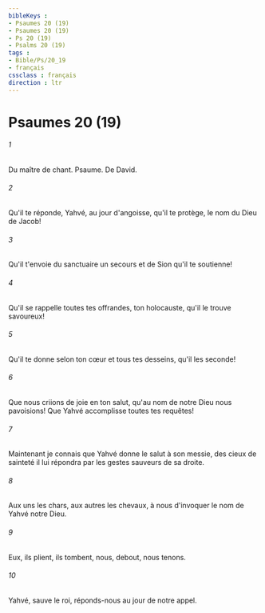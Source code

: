 ```yaml
---
bibleKeys : 
- Psaumes 20 (19)
- Psaumes 20 (19)
- Ps 20 (19)
- Psalms 20 (19)
tags : 
- Bible/Ps/20_19
- français
cssclass : français
direction : ltr
---
```


# Psaumes 20 (19)

###### 1
Du maître de chant. Psaume. De David.
###### 2
Qu'il te réponde, Yahvé, au jour d'angoisse, qu'il te protège, le nom du Dieu de Jacob!
###### 3
Qu'il t'envoie du sanctuaire un secours et de Sion qu'il te soutienne!
###### 4
Qu'il se rappelle toutes tes offrandes, ton holocauste, qu'il le trouve savoureux!
###### 5
Qu'il te donne selon ton cœur et tous tes desseins, qu'il les seconde!
###### 6
Que nous criions de joie en ton salut, qu'au nom de notre Dieu nous pavoisions! Que Yahvé accomplisse toutes tes requêtes!
###### 7
Maintenant je connais que Yahvé donne le salut à son messie, des cieux de sainteté il lui répondra par les gestes sauveurs de sa droite.
###### 8
Aux uns les chars, aux autres les chevaux, à nous d'invoquer le nom de Yahvé notre Dieu.
###### 9
Eux, ils plient, ils tombent, nous, debout, nous tenons.
###### 10
Yahvé, sauve le roi, réponds-nous au jour de notre appel.
